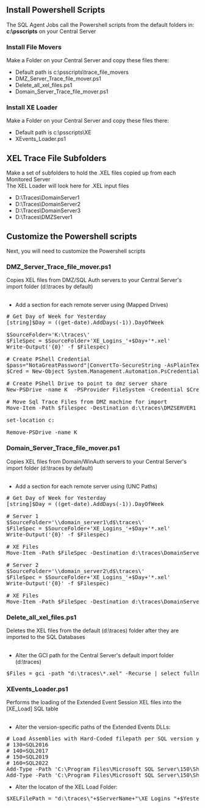 <h2>Install Powershell Scripts</h2> 
The SQL Agent Jobs call the Powershell scripts from the default folders in:<br>
<b>c:\psscripts</b> on your Central Server<br>

<h3>Install File Movers</h3>
Make a Folder on your Central Server and copy these files there:<br>

* Default path is c:\psscripts\trace_file_movers
* DMZ_Server_Trace_file_mover.ps1
* Delete_all_xel_files.ps1
* Domain_Server_Trace_file_mover.ps1

<h3>Install XE Loader</h3>
Make a Folder on your Central Server and copy these files there:<br>

* Default path is c:\psscripts\XE
* XEvents_Loader.ps1
  
<h2>XEL Trace File Subfolders</h2>
Make a set of subfolders to hold the .XEL files copied up from each Monitored Server<br>
The XEL Loader will look here for .XEL input files<br>

* D:\Traces\DomainServer1
* D:\Traces\DomainServer2
* D:\Traces\DomainServer3
* D:\Traces\DMZServer1

<h2>Customize the Powershell scripts</h2> 
Next, you will need to customize the Powershell scripts<br>

<h3>DMZ_Server_Trace_file_mover.ps1</h3> 
Copies XEL files from DMZ/SQL Auth servers to your Central Server's import folder (d:\traces by default)<br><br>

* Add a section for each remote server using (Mapped Drives)

<pre>
# Get Day of Week for Yesterday
[string]$Day = ((get-date).AddDays(-1)).DayOfWeek

$SourceFolder='K:\traces\'
$FileSpec = $SourceFolder+'XE_Logins_'+$Day+'*.xel'
Write-Output('{0}' -f $Filespec)

# Create PShell Credential
$pass="NotaGreatPassword"|ConvertTo-SecureString -AsPlainText -Force
$Cred = New-Object System.Management.Automation.PsCredential("DMZSERVER1\dba",$pass)

# Create PShell Drive to point to dmz server share
New-PSDrive -name K  -PSProvider FileSystem -Credential $Cred -scope Script -root \\dmzserver1\traces

# Move Sql Trace Files from DMZ machine for import
Move-Item -Path $filespec -Destination d:\traces\DMZSERVER1 -Force -ErrorAction SilentlyContinue -WarningAction SilentlyContinue

set-location c:

Remove-PSDrive -name K
</pre>

<h3>Domain_Server_Trace_file_mover.ps1</h3> 
Copies XEL files from Domain/WinAuth servers to your Central Server's import folder (d:\traces by default)<br><br>

* Add a section for each remote server using (UNC Paths)

<pre>
# Get Day of Week for Yesterday
[string]$Day = ((get-date).AddDays(-1)).DayOfWeek

# Server 1
$SourceFolder='\\domain_server1\d$\traces\'
$FileSpec = $SourceFolder+'XE_Logins_'+$Day+'*.xel'
Write-Output('{0}' -f $Filespec)

# XE Files
Move-Item -Path $FileSpec -Destination d:\traces\DomainServer1  -Force -ErrorAction SilentlyContinue -WarningAction SilentlyContinue

# Server 2
$SourceFolder='\\domain_server2\d$\traces\'
$FileSpec = $SourceFolder+'XE_Logins_'+$Day+'*.xel'
Write-Output('{0}' -f $Filespec)

# XE Files
Move-Item -Path $FileSpec -Destination d:\traces\DomainServer2  -Force -ErrorAction SilentlyContinue -WarningAction SilentlyContinue
</pre>

<h3>Delete_all_xel_files.ps1</h3> 
Deletes the XEL files from the default (d:\traces) folder after they are imported to the SQL Databases<br><br>

* Alter the GCI path for the Central Server's default import folder (d:\traces)
<pre>
$Files = gci -path "d:\traces\*.xel" -Recurse | select fullname 
</pre>

<h3>XEvents_Loader.ps1</h3> 
Performs the loading of the Extended Event Session XEL files into the [XE_Load] SQL table<br><br>

* Alter the version-specific paths of the Extended Events DLLs:
<pre>
# Load Assemblies with Hard-Coded filepath per SQL version you are using
# 130=SQL2016
# 140=SQL2017
# 150=SQL2019
# 160=SQL2022
Add-Type -Path 'C:\Program Files\Microsoft SQL Server\150\Shared\Microsoft.SqlServer.XE.Core.dll'
Add-Type -Path 'C:\Program Files\Microsoft SQL Server\150\Shared\Microsoft.SqlServer.XEvent.Linq.dll'
</pre>

* Alter the locaton of the XEL Load Folder:
<pre>
$XELFilePath = "d:\traces\"+$ServerName+"\XE_Logins_"+$Yesterday+"*.xel"
</pre>

